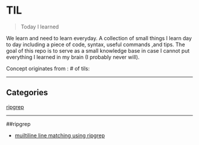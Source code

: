 # TIL

> Today I learned

We learn and need to learn everyday. A collection of small things I learn day to day including a piece of code, syntax, useful commands ,and tips. The goal of this repo is to serve as a small knowledge base in case I cannot put everything I learned in my brain (I probably never will). 

Concept originates from :
\# of tils: 

---

## Categories

[ripgrep](#ripgrep)


---

##ripgrep

- [muiltiline line matching using ripgrep](ripgrep/muiltiline_line_matching_using_ripgrep.md)
